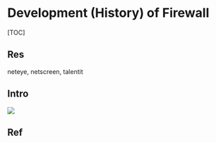 # Development (History) of Firewall

[TOC]



## Res
neteye, netscreen, talentit



## Intro
![](../../../../../../../Assets/Pics/Screenshot%202023-12-08%20at%208.58.21AM.png)



## Ref

